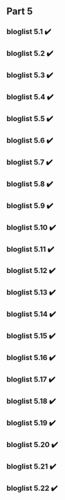 ## Part 5

### bloglist 5.1 :heavy_check_mark:

### bloglist 5.2 :heavy_check_mark:

### bloglist 5.3 :heavy_check_mark:

### bloglist 5.4 :heavy_check_mark:

### bloglist 5.5 :heavy_check_mark:

### bloglist 5.6 :heavy_check_mark:

### bloglist 5.7 :heavy_check_mark:

### bloglist 5.8 :heavy_check_mark:

### bloglist 5.9 :heavy_check_mark:

### bloglist 5.10 :heavy_check_mark:

### bloglist 5.11 :heavy_check_mark:

### bloglist 5.12 :heavy_check_mark:

### bloglist 5.13 :heavy_check_mark:

### bloglist 5.14 :heavy_check_mark:

### bloglist 5.15 :heavy_check_mark:

### bloglist 5.16 :heavy_check_mark:

### bloglist 5.17 :heavy_check_mark:

### bloglist 5.18 :heavy_check_mark:

### bloglist 5.19 :heavy_check_mark:

### bloglist 5.20 :heavy_check_mark:

### bloglist 5.21 :heavy_check_mark:

### bloglist 5.22 :heavy_check_mark:
